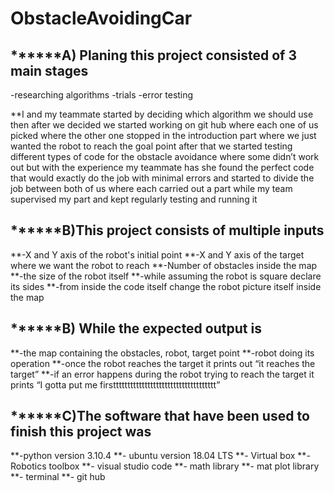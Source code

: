 # ObstacleAvoidingCar
## ******A)	Planing this project consisted of 3 main stages 

-researching algorithms
-trials 
-error testing

**I and my teammate started by deciding which algorithm we should use then after we decided we started working on git hub where each one of us picked where the other one stopped in the introduction part where we just wanted the robot to reach the goal point after that we started testing different types of code for the obstacle avoidance where some didn’t work out but with the experience my teammate has she found the perfect code that would exactly do the job with minimal errors and started to divide the job between both of us where each carried out a part while my team supervised my part and kept regularly testing and running it
##  ******B)This project consists of multiple inputs  
**-X and Y axis of the robot's initial point
**-X and Y axis of the target where we want the robot to reach
**-Number of obstacles inside the map 
**-the size of the robot itself 
**-while assuming the robot is square declare its sides
**-from inside the code itself change the robot picture itself inside the map
## ******B) While the expected output is 
**-the map containing the obstacles, robot, target point
**-robot doing its operation
**-once the robot reaches the target it prints out “it reaches the target”
**-if an error happens during the robot trying to reach the target it prints “I gotta put me firstttttttttttttttttttttttttttttttttttt”
## ******C)The software that have been used to finish this project was 
**-python version 3.10.4
**- ubuntu version 18.04 LTS
**- Virtual box
**- Robotics toolbox
**- visual studio code
**- math library
**- mat plot library
**- terminal
**- git hub


